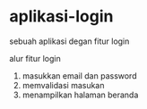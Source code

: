 # aplikasi-login
sebuah aplikasi degan fitur login

alur fitur login
1. masukkan email dan password 
2. memvalidasi masukan 
3. menampilkan halaman beranda
